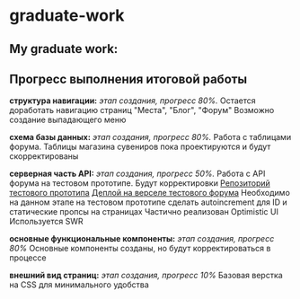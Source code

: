 # graduate-work
## My graduate work:

## Прогресс выполнения итоговой работы

**структура навигации:** _этап создания, прогресс 80%._
Остается доработать навигацию страниц "Места", "Блог", "Форум" 
Возможно создание выпадающего меню

**схема базы данных:** _этап создания, прогресс  80%._ 
Работа с таблицами форума. Таблицы магазина сувениров пока проектируются и будут скорректированы

**серверная часть API:** _этап создания, прогресс 50%._ 
Работа с API форума на тестовом прототипе. Будут корректировки
[Репозиторий тестового прототипа](https://github.com/AlexIgn88/rest-component-training)
[Деплой на верселе тестового форума](https://rest-component-training.vercel.app/testforum)
Необходимо на данном этапе на тестовом прототипе сделать autoincrement для ID и статические пропсы на страницах
Частично реализован Optimistic UI
Используется SWR

**основные функциональные компоненты:** _этап создания, прогресс  80%_
Основные компоненты созданы, но будут корректироваться в процессе

**внешний вид страниц:** _этап создания, прогресс 10%_ 
Базовая верстка на CSS для минимального удобства